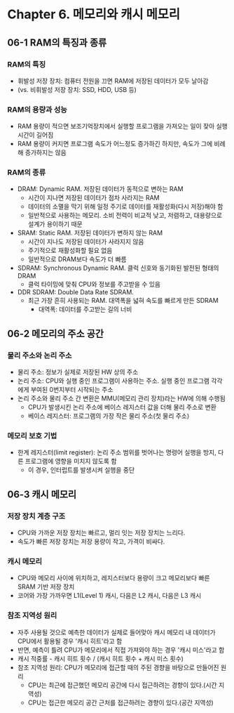 # Chapter 6. 메모리와 캐시 메모리

## 06-1 RAM의 특징과 종류

### RAM의 특징
- 휘발성 저장 장치: 컴퓨터 전원을 끄면 RAM에 저장된 데이터가 모두 날아감
- (vs. 비휘발성 저장 장치: SSD, HDD, USB 등)

### RAM의 용량과 성능
- RAM 용량이 적으면 보조기억장치에서 실행할 프로그램을 가져오는 일이 잦아 실행 시간이 길어짐
- RAM 용량이 커지면 프로그램 속도가 어느정도 증가하긴 하지만, 속도가 그에 비례해 증가하지는 않음

### RAM의 종류
- DRAM: Dynamic RAM. 저장된 데이터가 동적으로 변하는 RAM
  - 시간이 지나면 저장된 데이터가 점차 사라지는 RAM
  - 데이터의 소멸을 막기 위해 일정 주기로 데이터를 재활성화(다시 저장)해야 함
  - 일반적으로 사용하는 메모리. 소비 전력이 비교적 낮고, 저렴하고, 대용량으로 설계가 용이하기 때문
- SRAM: Static RAM. 저장된 데이터가 변하지 않는 RAM
  - 시간이 지나도 저장된 데이터가 사라지지 않음
  - 주기적으로 재활성화할 필요 없음
  - 일반적으로 DRAM보다 속도가 더 빠름
- SDRAM: Synchronous Dynamic RAM. 클럭 신호와 동기화된 발전된 형태의 DRAM
  - 클럭 타이밍에 맞춰 CPU와 정보를 주고받을 수 있음
- DDR SDRAM: Double Data Rate SDRAM. 
  - 최근 가장 흔히 사용되는 RAM. 대역폭을 넓혀 속도를 빠르게 만든 SDRAM
    - 대역폭: 데이터를 주고받는 길의 너비

## 06-2 메모리의 주소 공간
### 물리 주소와 논리 주소
- 물리 주소: 정보가 실제로 저장된 HW 상의 주소
- 논리 주소: CPU와 실행 중인 프로그램이 사용하는 주소. 실행 중인 프로그램 각각에게 부여된 0번지부터 시작되는 주소
- 논리 주소와 물리 주소 간 변환은 MMU(메모리 관리 장치)라는 HW에 의해 수행됨
  - CPU가 발생시킨 논리 주소에 베이스 레지스터 값을 더해 물리 주소로 변환
  - 베이스 레지스터: 프로그램의 가장 작은 물리 주소(첫 물리 주소)

### 메모리 보호 기법
- 한계 레지스터(limit register): 논리 주소 범위를 벗어나는 명령어 실행을 방지, 다른 프로그램에 영향을 미치지 않도록 함
  - 이 경우, 인터럽트를 발생시켜 실행을 중단

## 06-3 캐시 메모리
### 저장 장치 계층 구조
- CPU와 가까운 저장 장치는 빠르고, 멀리 잇는 저장 장치는 느리다.
- 속도가 빠른 저장 장치는 저장 용량이 작고, 가격이 비싸다.

### 캐시 메모리
- CPU와 메모리 사이에 위치하고, 레지스터보다 용량이 크고 메모리보다 빠른 SRAM 기반 저장 장치
- 코어와 가장 가까우면 L1(Level 1) 캐시, 다음은 L2 캐시, 다음은 L3 캐시

### 참조 지역성 원리
- 자주 사용될 것으로 예측한 데이터가 실제로 들어맞아 캐시 메모리 내 데이터가 CPU에서 활용될 경우 '캐시 히트'라고 함
- 반면, 예측이 틀려 CPU가 메모리에서 직접 가져와야 하는 경우 '캐시 미스'라고 함
- 캐시 적중률 - 캐시 히트 횟수 / (캐시 히트 횟수 + 캐시 미스 횟수)
- 참조 지역성 원리: CPU가 메모리에 접근할 때의 주된 경향을 바탕으로 만들어진 원리
  - CPU는 최근에 접근했던 메모리 공간에 다시 접근하려는 경향이 있다.(시간 지역성)
  - CPU는 접근한 메모리 공간 근처를 접근하려는 경향이 있다.(공간 지역성)